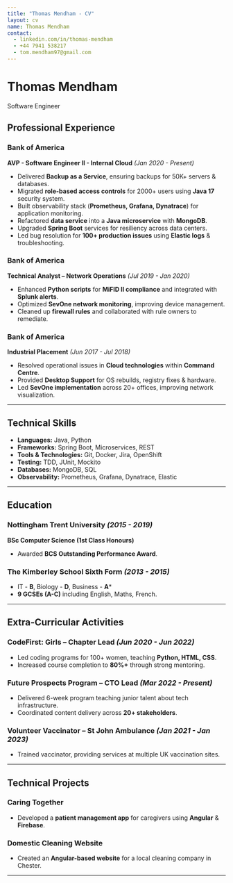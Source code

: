 ```yaml
---
title: "Thomas Mendham - CV"
layout: cv
name: Thomas Mendham
contact:
  - linkedin.com/in/thomas-mendham
  - +44 7941 538217
  - tom.mendham97@gmail.com
---
```


# Thomas Mendham
Software Engineer

## Professional Experience

### **Bank of America**  
**AVP - Software Engineer II - Internal Cloud** *(Jan 2020 - Present)*  
- Delivered **Backup as a Service**, ensuring backups for 50K+ servers & databases.
- Migrated **role-based access controls** for 2000+ users using **Java 17** security system.
- Built observability stack (**Prometheus, Grafana, Dynatrace**) for application monitoring.
- Refactored **data service** into a **Java microservice** with **MongoDB**.
- Upgraded **Spring Boot** services for resiliency across data centers.
- Led bug resolution for **100+ production issues** using **Elastic logs** & troubleshooting.

### **Bank of America**  
**Technical Analyst – Network Operations** *(Jul 2019 - Jan 2020)*  
- Enhanced **Python scripts** for **MiFID II compliance** and integrated with **Splunk alerts**.
- Optimized **SevOne network monitoring**, improving device management.
- Cleaned up **firewall rules** and collaborated with rule owners to remediate.

### **Bank of America**  
**Industrial Placement** *(Jun 2017 - Jul 2018)*  
- Resolved operational issues in **Cloud technologies** within **Command Centre**.
- Provided **Desktop Support** for OS rebuilds, registry fixes & hardware.
- Led **SevOne implementation** across 20+ offices, improving network visualization.

---

## Technical Skills
- **Languages:** Java, Python
- **Frameworks:** Spring Boot, Microservices, REST
- **Tools & Technologies:** Git, Docker, Jira, OpenShift
- **Testing:** TDD, JUnit, Mockito
- **Databases:** MongoDB, SQL
- **Observability:** Prometheus, Grafana, Dynatrace, Elastic

---

## Education

### **Nottingham Trent University** *(2015 - 2019)*  
**BSc Computer Science (1st Class Honours)**  
- Awarded **BCS Outstanding Performance Award**.

### **The Kimberley School Sixth Form** *(2013 - 2015)*  
- IT - **B**, Biology - **D**, Business - **A***  
- **9 GCSEs (A-C)** including English, Maths, French.

---

## Extra-Curricular Activities

### **CodeFirst: Girls – Chapter Lead** *(Jun 2020 - Jun 2022)*  
- Led coding programs for 100+ women, teaching **Python, HTML, CSS**.
- Increased course completion to **80%+** through strong mentoring.

### **Future Prospects Program – CTO Lead** *(Mar 2022 - Present)*  
- Delivered 6-week program teaching junior talent about tech infrastructure.
- Coordinated content delivery across **20+ stakeholders**.

### **Volunteer Vaccinator – St John Ambulance** *(Jan 2021 - Jan 2023)*  
- Trained vaccinator, providing services at multiple UK vaccination sites.

---

## Technical Projects

### **Caring Together**  
- Developed a **patient management app** for caregivers using **Angular** & **Firebase**.

### **Domestic Cleaning Website**  
- Created an **Angular-based website** for a local cleaning company in Chester.

---